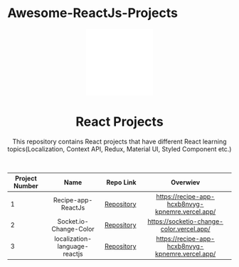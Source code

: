 # Awesome-ReactJs-Projects


<p align="center">
  <img src="one.gif" height="150" >
</p>

<h1 align="center">
  React Projects
</h1>
<p align="center">This repository contains React projects that have different React learning topics(Localization, Context API, Redux, Material UI, Styled Component etc.) </p>
<br />

| Project Number       | Name           | Repo Link  | Overwiev  |
| ------------------- |:--------------:| ----------:| :--------: |
| 1         | Recipe-app- ReactJs | [Repository](https://github.com/kpnemre/Awesome-ReactJs-Projects/tree/master/Recipe-App-ReactJs/recipe-app)  | <img src="" >https://recipe-app-hcxb8nvyg-kpnemre.vercel.app/ |
| 2        | Socket.io-Change-Color | [Repository](https://github.com/kpnemre/Awesome-ReactJs-Projects/tree/master/Socket.io-Change-Color)  | <img src="" >https://socketio-change-color.vercel.app/|
| 3        | localization-language-reactjs | [Repository](https://github.com/kpnemre/Awesome-ReactJs-Projects/tree/master/Recipe-App-ReactJs/recipe-app)  | <img src="" >https://recipe-app-hcxb8nvyg-kpnemre.vercel.app/ |
